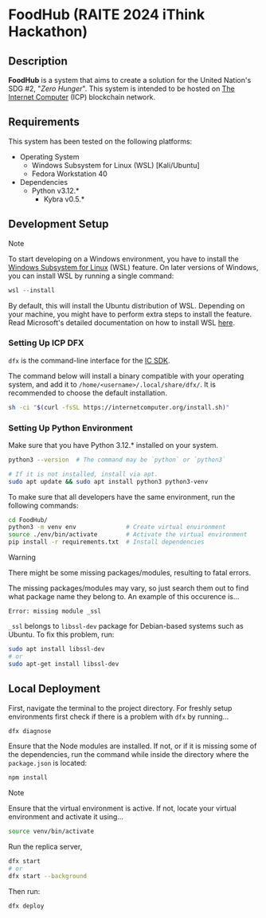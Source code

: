 # FoodHub (RAITE 2024 iThink Hackathon)

## Description

**FoodHub** is a system that aims to create a solution for the United Nation's
SDG #2, "_Zero Hunger_". This system is intended to be hosted on
[The Internet Computer](https://internetcomputer.org/) (ICP) blockchain network.

## Requirements

This system has been tested on the following platforms:

- Operating System
  - Windows Subsystem for Linux (WSL) [Kali/Ubuntu]
  - Fedora Workstation 40
- Dependencies
  - Python v3.12.\*
    - Kybra v0.5.\*

## Development Setup

> [!NOTE]
>
> To start developing on a Windows environment, you have to install the
> [Windows Subsystem for Linux](https://learn.microsoft.com/en-us/windows/wsl/about)
> (WSL) feature. On later versions of Windows, you can install WSL by
> running a single command:
>
> ```powershell
> wsl --install
> ```
>
> By default, this will install the Ubuntu distribution of WSL. Depending
> on your machine, you might have to perform extra steps to install the
> feature. Read Microsoft's detailed documentation on how to install WSL [here](https://learn.microsoft.com/en-us/windows/wsl/install).

### Setting Up ICP DFX

`dfx` is the command-line interface for the [IC SDK](https://wiki.internetcomputer.org/wiki/Main_Page).

The command below will install a binary compatible with your operating system,
and add it to `/home/<username>/.local/share/dfx/`. It is recommended to
choose the default installation.

```bash
sh -ci "$(curl -fsSL https://internetcomputer.org/install.sh)"
```

### Setting Up Python Environment

Make sure that you have Python 3.12.\* installed on your system.

```bash
python3 --version  # The command may be `python` or `python3`

# If it is not installed, install via apt.
sudo apt update && sudo apt install python3 python3-venv
```

To make sure that all developers have the same environment, run the following commands:

```bash
cd FoodHub/
python3 -m venv env              # Create virtual environment
source ./env/bin/activate        # Activate the virtual environment
pip install -r requirements.txt  # Install dependencies
```

> [!WARNING]
>
> There might be some missing packages/modules, resulting to fatal errors.
>
> The missing packages/modules may vary, so just search them out to find
> what package name they belong to. An example of this occurence is...
>
> ```text
> Error: missing module _ssl
> ```
>
> `_ssl` belongs to `libssl-dev` package for Debian-based systems such as
> Ubuntu. To fix this problem, run:
>
> ```bash
> sudo apt install libssl-dev
> # or
> sudo apt-get install libssl-dev
> ```

## Local Deployment

First, navigate the terminal to the project directory. For freshly
setup environments first check if there is a problem with `dfx` by running...

```bash
dfx diagnose
```

Ensure that the Node modules are installed. If not, or if it is missing some
of the dependencies, run the command while inside the directory where the
`package.json` is located:

```bash
npm install
```

> [!NOTE]
> Ensure that the virtual environment is active.
> If not, locate your virtual environment and activate it using...
>
> ```bash
> source venv/bin/activate
> ```

Run the replica server,

```bash
dfx start
# or
dfx start --background
```

Then run:

```bash
dfx deploy
```

